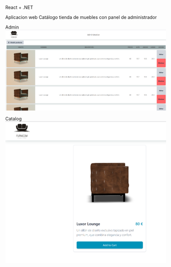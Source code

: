 React + .NET

Aplicacion web Catálogo tienda de muebles con panel de administrador

Admin
![Admin](screenshots/captura.png)

Catalog
![catalog](screenshots/captura2.png)
